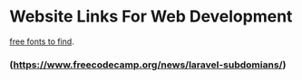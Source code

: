 # Website Links For Web Development

[free fonts to find](https://fonts.bunny.net/).
### (https://www.freecodecamp.org/news/laravel-subdomians/)

